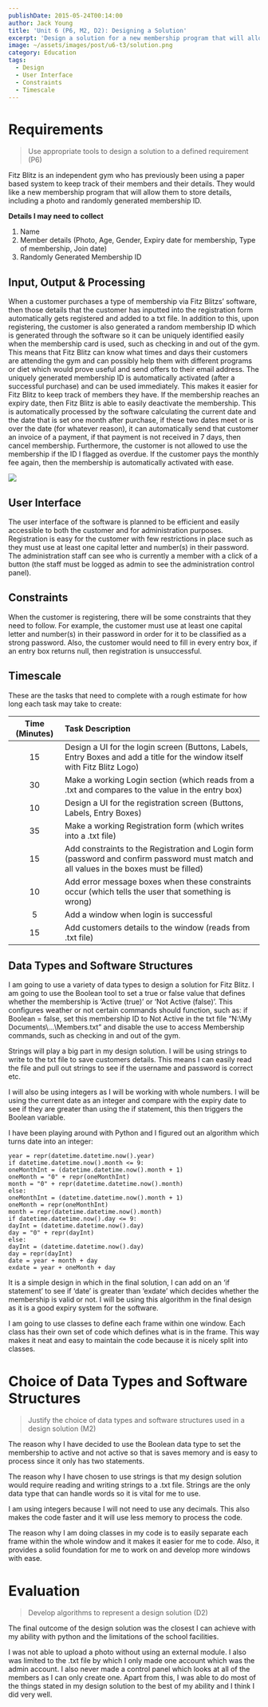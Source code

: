```yaml
---
publishDate: 2015-05-24T00:14:00
author: Jack Young
title: 'Unit 6 (P6, M2, D2): Designing a Solution'
excerpt: 'Design a solution for a new membership program that will allow to store details, including a photo and randomly generated membership ID.'
image: ~/assets/images/post/u6-t3/solution.png
category: Education
tags:
  - Design
  - User Interface
  - Constraints
  - Timescale
---
```


# Requirements

> Use appropriate tools to design a solution to a defined requirement (P6)

Fitz Blitz is an independent gym who has previously been using a paper based system to keep track of their members and their details. They would like a new membership program that will allow them to store details, including a photo and randomly generated membership ID.

**Details I may need to collect**

1. Name
2. Member details (Photo, Age, Gender, Expiry date for membership, Type of membership, Join date)
3. Randomly Generated Membership ID

## Input, Output & Processing

When a customer purchases a type of membership via Fitz Blitzs’ software, then those details that the customer has inputted into the registration form automatically gets registered and added to a txt file. In addition to this, upon registering, the customer is also generated a random membership ID which is generated through the software so it can be uniquely identified easily when the membership card is used, such as checking in and out of the gym. This means that Fitz Blitz can know what times and days their customers are attending the gym and can possibly help them with different programs or diet which would prove useful and send offers to their email address. The uniquely generated membership ID is automatically activated (after a successful purchase) and can be used immediately. This makes it easier for Fitz Blitz to keep track of members they have. If the membership reaches an expiry date, then Fitz Blitz is able to easily deactivate the membership. This is automatically processed by the software calculating the current date and the date that is set one month after purchase, if these two dates meet or is over the date (for whatever reason), it can automatically send that customer an invoice of a payment, if that payment is not received in 7 days, then cancel membership. Furthermore, the customer is not allowed to use the membership if the ID I flagged as overdue. If the customer pays the monthly fee again, then the membership is automatically activated with ease.

![](~/assets/images/post/u6-t3/solution.png)

## User Interface

The user interface of the software is planned to be efficient and easily accessible to both the customer and for administration purposes. Registration is easy for the customer with few restrictions in place such as they must use at least one capital letter and number(s) in their password. The administration staff can see who is currently a member with a click of a button (the staff must be logged as admin to see the administration control panel).

## Constraints

When the customer is registering, there will be some constraints that they need to follow. For example, the customer must use at least one capital letter and number(s) in their password in order for it to be classified as a strong password. Also, the customer would need to fill in every entry box, if an entry box returns null, then registration is unsuccessful.

## Timescale

These are the tasks that need to complete with a rough estimate for how long each task may take to create:

| Time (Minutes) | Task Description                                                                                                                         |
| :------------: | :--------------------------------------------------------------------------------------------------------------------------------------- |
|       15       | Design a UI for the login screen (Buttons, Labels, Entry Boxes and add a title for the window itself with Fitz Blitz Logo)               |
|       30       | Make a working Login section (which reads from a .txt and compares to the value in the entry box)                                        |
|       10       | Design a UI for the registration screen (Buttons, Labels, Entry Boxes)                                                                   |
|       35       | Make a working Registration form (which writes into a .txt file)                                                                         |
|       15       | Add constraints to the Registration and Login form (password and confirm password must match and all values in the boxes must be filled) |
|       10       | Add error message boxes when these constraints occur (which tells the user that something is wrong)                                      |
|       5        | Add a window when login is successful                                                                                                    |
|       15       | Add customers details to the window (reads from .txt file)                                                                               |

## Data Types and Software Structures

I am going to use a variety of data types to design a solution for Fitz Blitz. I am going to use the Boolean tool to set a true or false value that defines whether the membership is ‘Active (true)’ or ‘Not Active (false)’. This configures weather or not certain commands should function, such as: if Boolean = false, set this membership ID to Not Active in the txt file “N:\My Documents\…\Members.txt” and disable the use to access Membership commands, such as checking in and out of the gym.

Strings will play a big part in my design solution. I will be using strings to write to the txt file to save customers details. This means I can easily read the file and pull out strings to see if the username and password is correct etc.

I will also be using integers as I will be working with whole numbers. I will be using the current date as an integer and compare with the expiry date to see if they are greater than using the if statement, this then triggers the Boolean variable.

I have been playing around with Python and I figured out an algorithm which turns date into an integer:

```
year = repr(datetime.datetime.now().year)
if datetime.datetime.now().month <= 9:
oneMonthInt = (datetime.datetime.now().month + 1)
oneMonth = "0" + repr(oneMonthInt)
month = "0" + repr(datetime.datetime.now().month)
else:
oneMonthInt = (datetime.datetime.now().month + 1)
oneMonth = repr(oneMonthInt)
month = repr(datetime.datetime.now().month)
if datetime.datetime.now().day <= 9:
dayInt = (datetime.datetime.now().day)
day = "0" + repr(dayInt)
else:
dayInt = (datetime.datetime.now().day)
day = repr(dayInt)
date = year + month + day
exdate = year + oneMonth + day
```

It is a simple design in which in the final solution, I can add on an ‘if statement’ to see if ‘date’ is greater than ‘exdate’ which decides whether the membership is valid or not. I will be using this algorithm in the final design as it is a good expiry system for the software.

I am going to use classes to define each frame within one window. Each class has their own set of code which defines what is in the frame. This way makes it neat and easy to maintain the code because it is nicely split into classes.

# Choice of Data Types and Software Structures

> Justify the choice of data types and software structures used in a design solution (M2)

The reason why I have decided to use the Boolean data type to set the membership to active and not active so that is saves memory and is easy to process since it only has two statements.

The reason why I have chosen to use strings is that my design solution would require reading and writing strings to a .txt file. Strings are the only data type that can handle words so it is vital for me to use.

I am using integers because I will not need to use any decimals. This also makes the code faster and it will use less memory to process the code.

The reason why I am doing classes in my code is to easily separate each frame within the whole window and it makes it easier for me to code. Also, it provides a solid foundation for me to work on and develop more windows with ease.

# Evaluation

> Develop algorithms to represent a design solution (D2)

The final outcome of the design solution was the closest I can achieve with my ability with python and the limitations of the school facilities.

I was not able to upload a photo without using an external module. I also was limited to the .txt file by which I only made one account which was the admin account. I also never made a control panel which looks at all of the members as I can only create one. Apart from this, I was able to do most of the things stated in my design solution to the best of my ability and I think I did very well.
